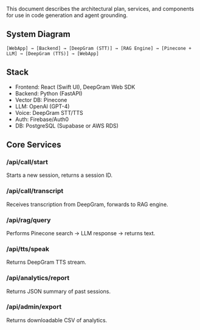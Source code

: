 This document describes the architectural plan, services, and components for use in code generation and agent grounding.

## System Diagram

```
[WebApp] → [Backend] → [DeepGram (STT)] → [RAG Engine] → [Pinecone + LLM] → [DeepGram (TTS)] → [WebApp]
```

## Stack

- Frontend: React (Swift UI), DeepGram Web SDK
- Backend: Python (FastAPI)
- Vector DB: Pinecone
- LLM: OpenAI (GPT-4)
- Voice: DeepGram STT/TTS
- Auth: Firebase/Auth0
- DB: PostgreSQL (Supabase or AWS RDS)

## Core Services

### /api/call/start

Starts a new session, returns a session ID.

### /api/call/transcript

Receives transcription from DeepGram, forwards to RAG engine.

### /api/rag/query

Performs Pinecone search → LLM response → returns text.

### /api/tts/speak

Returns DeepGram TTS stream.

### /api/analytics/report

Returns JSON summary of past sessions.

### /api/admin/export

Returns downloadable CSV of analytics.
